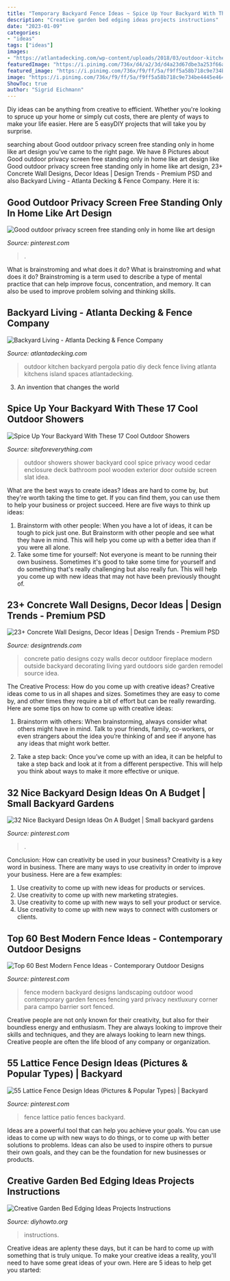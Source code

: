 ```yaml
---
title: "Temporary Backyard Fence Ideas ~ Spice Up Your Backyard With These 17 Cool Outdoor Showers"
description: "Creative garden bed edging ideas projects instructions"
date: "2023-01-09"
categories:
- "ideas"
tags: ["ideas"]
images:
- "https://atlantadecking.com/wp-content/uploads/2018/03/outdoor-kitchen_Bailey2.jpg"
featuredImage: "https://i.pinimg.com/736x/d4/a2/3d/d4a23d67dbe3a253f66ae0cab495d040.jpg"
featured_image: "https://i.pinimg.com/736x/f9/ff/5a/f9ff5a58b718c9e734be4445e46470b2.jpg"
image: "https://i.pinimg.com/736x/f9/ff/5a/f9ff5a58b718c9e734be4445e46470b2.jpg"
ShowToc: true
author: "Sigrid Eichmann"
---
```



Diy ideas can be anything from creative to efficient. Whether you're looking to spruce up your home or simply cut costs, there are plenty of ways to make your life easier. Here are 5 easyDIY projects that will take you by surprise.

	

		
searching about Good outdoor privacy screen free standing only in home like art design you've came to the right page. We have 8 Pictures about Good outdoor privacy screen free standing only in home like art design like Good outdoor privacy screen free standing only in home like art design, 23+ Concrete Wall Designs, Decor Ideas | Design Trends - Premium PSD and also Backyard Living - Atlanta Decking &amp; Fence Company. Here it is:
		
    
## Good Outdoor Privacy Screen Free Standing Only In Home Like Art Design

<img loading=lazy src="https://i.pinimg.com/736x/8e/a6/66/8ea66605fb4c1ffed08f17a8703552d3.jpg" onerror="this.onerror=null;this.src='https://tse4.mm.bing.net/th?id=OIP.o8ppQ3XqZ2h6ydQLYhI_nwHaJ3&amp;pid=15.1';" alt="Good outdoor privacy screen free standing only in home like art design">

_Source: pinterest.com_

>. 

	

What is brainstroming and what does it do?
What is brainstroming and what does it do? Brainstroming is a term used to describe a type of mental practice that can help improve focus, concentration, and memory. It can also be used to improve problem solving and thinking skills.

    
## Backyard Living - Atlanta Decking &amp; Fence Company

<img loading=lazy src="https://atlantadecking.com/wp-content/uploads/2018/03/outdoor-kitchen_Bailey2.jpg" onerror="this.onerror=null;this.src='https://tse3.mm.bing.net/th?id=OIP.TuQiGtrOSMaFItwulIxAOwHaE9&amp;pid=15.1';" alt="Backyard Living - Atlanta Decking &amp; Fence Company">

_Source: atlantadecking.com_

>outdoor kitchen backyard pergola patio diy deck fence living atlanta kitchens island spaces atlantadecking. 

	

3. An invention that changes the world 

    
## Spice Up Your Backyard With These 17 Cool Outdoor Showers

<img loading=lazy src="http://siteforeverything.com/wp-content/uploads/2016/04/Outdoor-Shower-14.jpg" onerror="this.onerror=null;this.src='https://tse3.mm.bing.net/th?id=OIP.BDr3IiVnvqgPbUsuLBi2OgHaJ4&amp;pid=15.1';" alt="Spice Up Your Backyard With These 17 Cool Outdoor Showers">

_Source: siteforeverything.com_

>outdoor showers shower backyard cool spice privacy wood cedar enclosure deck bathroom pool wooden exterior door outside screen slat idea. 

	

What are the best ways to create ideas?
Ideas are hard to come by, but they're worth taking the time to get. If you can find them, you can use them to help your business or project succeed. Here are five ways to think up ideas: 
1. Brainstorm with other people: When you have a lot of ideas, it can be tough to pick just one. But Brainstorm with other people and see what they have in mind. This will help you come up with a better idea than if you were all alone. 
2. Take some time for yourself: Not everyone is meant to be running their own business. Sometimes it's good to take some time for yourself and do something that's really challenging but also really fun. This will help you come up with new ideas that may not have been previously thought of. 

    
## 23+ Concrete Wall Designs, Decor Ideas | Design Trends - Premium PSD

<img loading=lazy src="https://images.designtrends.com/wp-content/uploads/2016/03/21110335/Cozy-Patio-Concrete-Wall.jpeg" onerror="this.onerror=null;this.src='https://tse1.mm.bing.net/th?id=OIP.A515RlTHqqZHNI_WF7hOCwHaLG&amp;pid=15.1';" alt="23+ Concrete Wall Designs, Decor Ideas | Design Trends - Premium PSD">

_Source: designtrends.com_

>concrete patio designs cozy walls decor outdoor fireplace modern outside backyard decorating living yard outdoors side garden remodel source idea. 

	

The Creative Process: How do you come up with creative ideas?
Creative ideas come to us in all shapes and sizes. Sometimes they are easy to come by, and other times they require a bit of effort but can be really rewarding. Here are some tips on how to come up with creative ideas:
1. Brainstorm with others: When brainstorming, always consider what others might have in mind. Talk to your friends, family, co-workers, or even strangers about the idea you’re thinking of and see if anyone has any ideas that might work better.

2. Take a step back: Once you’ve come up with an idea, it can be helpful to take a step back and look at it from a different perspective. This will help you think about ways to make it more effective or unique.


    
## 32 Nice Backyard Design Ideas On A Budget | Small Backyard Gardens

<img loading=lazy src="https://i.pinimg.com/736x/a0/95/65/a09565c7979b3360477407d9c7326f9b.jpg" onerror="this.onerror=null;this.src='https://tse1.mm.bing.net/th?id=OIP.nV780_jKezry0LXE1bJb5wHaLI&amp;pid=15.1';" alt="32 Nice Backyard Design Ideas On A Budget | Small backyard gardens">

_Source: pinterest.com_

>. 

	

Conclusion: How can creativity be used in your business?
Creativity is a key word in business. There are many ways to use creativity in order to improve your business. Here are a few examples:
1. Use creativity to come up with new ideas for products or services.
2. Use creativity to come up with new marketing strategies.
3. Use creativity to come up with new ways to sell your product or service.
4. Use creativity to come up with new ways to connect with customers or clients.

    
## Top 60 Best Modern Fence Ideas - Contemporary Outdoor Designs

<img loading=lazy src="https://i.pinimg.com/736x/f9/ff/5a/f9ff5a58b718c9e734be4445e46470b2.jpg" onerror="this.onerror=null;this.src='https://tse3.mm.bing.net/th?id=OIP.u3NtjuYFGUQOeN89F3MvzwHaHa&amp;pid=15.1';" alt="Top 60 Best Modern Fence Ideas - Contemporary Outdoor Designs">

_Source: pinterest.com_

>fence modern backyard designs landscaping outdoor wood contemporary garden fences fencing yard privacy nextluxury corner para campo barrier sort fenced. 

	

Creative people are not only known for their creativity, but also for their boundless energy and enthusiasm. They are always looking to improve their skills and techniques, and they are always looking to learn new things. Creative people are often the life blood of any company or organization.

    
## 55 Lattice Fence Design Ideas (Pictures &amp; Popular Types) | Backyard

<img loading=lazy src="https://i.pinimg.com/736x/d4/a2/3d/d4a23d67dbe3a253f66ae0cab495d040.jpg" onerror="this.onerror=null;this.src='https://tse1.mm.bing.net/th?id=OIP.YaGzNiQHrVXVXLcGdY4sFQHaNK&amp;pid=15.1';" alt="55 Lattice Fence Design Ideas (Pictures &amp; Popular Types) | Backyard">

_Source: pinterest.com_

>fence lattice patio fences backyard. 

	

Ideas are a powerful tool that can help you achieve your goals. You can use ideas to come up with new ways to do things, or to come up with better solutions to problems. Ideas can also be used to inspire others to pursue their own goals, and they can be the foundation for new businesses or products.

    
## Creative Garden Bed Edging Ideas Projects Instructions

<img loading=lazy src="https://www.diyhowto.org/wp-content/uploads/Wood-Block-Garden-Edging-20-Creative-Garden-Bed-Edging-Ideas-Projects-Instructions-DIYHowto.jpg" onerror="this.onerror=null;this.src='https://tse3.mm.bing.net/th?id=OIP.G30Sw2L_qyHGZ2VxrqdBYwHaLK&amp;pid=15.1';" alt="Creative Garden Bed Edging Ideas Projects Instructions">

_Source: diyhowto.org_

>instructions. 

	

Creative ideas are aplenty these days, but it can be hard to come up with something that is truly unique. To make your creative ideas a reality, you'll need to have some great ideas of your own. Here are 5 ideas to help get you started: 

